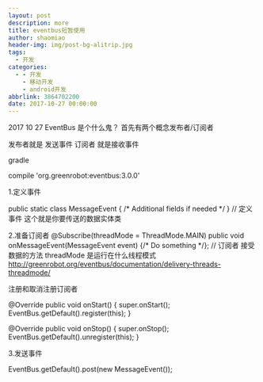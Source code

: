 ```yaml
---
layout: post
description: more
title: eventbus短暂使用
author: shaomiao
header-img: img/post-bg-alitrip.jpg
tags:
  - 开发
categories:
  - - 开发
    - 移动开发
    - android开发
abbrlink: 3864702200
date: 2017-10-27 00:00:00
---
```

2017 10 27
EventBus 是个什么鬼？
首先有两个概念发布者/订阅者

发布者就是 发送事件
订阅者 就是接收事件

gradle

compile 'org.greenrobot:eventbus:3.0.0'


1.定义事件

public static class MessageEvent { /* Additional fields if needed */ }
// 定义事件 这个就是你要传送的数据实体类

2.准备订阅者
@Subscribe(threadMode = ThreadMode.MAIN)
public void onMessageEvent(MessageEvent event) {/* Do something */};
// 订阅者 接受数据的方法 threadMode  是运行在什么线程模式
http://greenrobot.org/eventbus/documentation/delivery-threads-threadmode/

注册和取消注册订阅者

@Override
public void onStart() {
super.onStart();
EventBus.getDefault().register(this);
}

@Override
public void onStop() {
super.onStop();
EventBus.getDefault().unregister(this);
}

3.发送事件

EventBus.getDefault().post(new MessageEvent());
